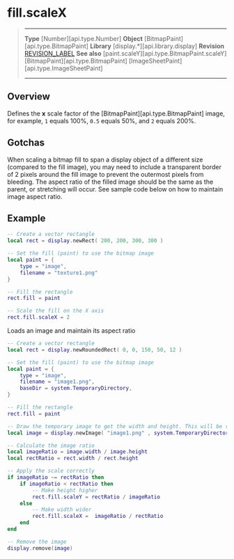 # fill.scaleX

> --------------------- ------------------------------------------------------------------------------------------
> __Type__              [Number][api.type.Number]
> __Object__            [BitmapPaint][api.type.BitmapPaint]
> __Library__           [display.*][api.library.display]
> __Revision__          [REVISION_LABEL](REVISION_URL)
> __See also__          [paint.scaleY][api.type.BitmapPaint.scaleY]
>								[BitmapPaint][api.type.BitmapPaint]
>								[ImageSheetPaint][api.type.ImageSheetPaint]
> --------------------- ------------------------------------------------------------------------------------------

## Overview

Defines the __x__ scale factor of the [BitmapPaint][api.type.BitmapPaint] image, for example, `1` equals 100%, `0.5` equals 50%, and `2` equals 200%.

## Gotchas

When scaling a bitmap fill to span a display object of a different size (compared to the fill image), you may need to include a transparent border of 2 pixels around the fill image to prevent the outermost pixels from bleeding. The aspect ratio of the filled image should be the same as the parent, or stretching will occur. See sample code below on how to maintain image aspect ratio.

## Example

``````lua
-- Create a vector rectangle
local rect = display.newRect( 200, 200, 300, 300 )

-- Set the fill (paint) to use the bitmap image
local paint = {
    type = "image",
    filename = "texture1.png"
}

-- Fill the rectangle
rect.fill = paint

-- Scale the fill on the X axis
rect.fill.scaleX = 2
``````

Loads an image and maintain its aspect ratio
``````lua
-- Create a vector rectangle
local rect = display.newRoundedRect( 0, 0, 150, 50, 12 )

-- Set the fill (paint) to use the bitmap image
local paint = {
    type = "image",
    filename = "image1.png",
    baseDir = system.TemporaryDirectory,
}

-- Fill the rectangle
rect.fill = paint

-- Draw the temporary image to get the width and height. This will be removed later.
local image = display.newImage( "image1.png" , system.TemporaryDirectory )

-- Calculate the image ratio
local imageRatio = image.width / image.height
local rectRatio = rect.width / rect.height 

-- Apply the scale correctly 
if imageRatio ~= rectRatio then
    if imageRatio < rectRatio then
        -- Make height higher
        rect.fill.scaleY = rectRatio / imageRatio
    else
        -- Make width wider
        rect.fill.scaleX =  imageRatio / rectRatio
    end
end

-- Remove the image
display.remove(image)

                    
``````

